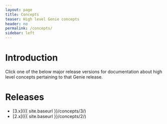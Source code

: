 ```yaml
---
layout: page
title: Concepts
teaser: High level Genie concepts
header: no
permalink: /concepts/
sidebar: left
---
```


# Introduction

Click one of the below major release versions for documentation about
high level concepts pertaining to that Genie release.

# Releases

- [3.x]({{ site.baseurl }}/concepts/3/)
- [2.x]({{ site.baseurl }}/concepts/2/)
